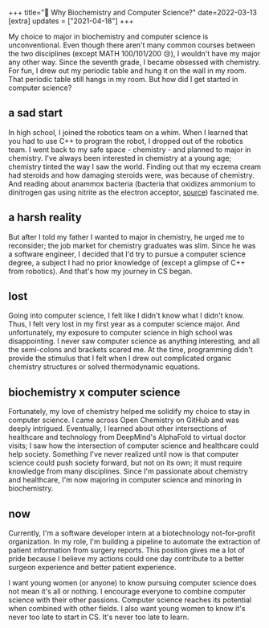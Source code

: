 +++
title="🧬 Why Biochemistry and Computer Science?"
date=2022-03-13
[extra]
updates = ["2021-04-18"]
+++

My choice to major in biochemistry and computer science is unconventional. Even though there aren't many common courses between the two disciplines (except MATH 100/101/200 😢), I wouldn't have my major any other way. <!-- more -->  Since the seventh grade, I became obsessed with chemistry. For fun, I drew out my periodic table and hung it on the wall in my room. That periodic table still hangs in my room. But how did I get started in computer science? 


## a sad start
In high school, I joined the robotics team on a whim. When I learned that you had to use C++ to program the robot, I dropped out of the robotics team. I went back to my safe space - chemistry - and planned to major in chemistry. I've always been interested in chemistry at a young age; chemistry tinted the way I saw the world. Finding out that my eczema cream had steroids and how damaging steroids were, was because of chemistry. And reading about anammox bacteria (bacteria that oxidizes ammonium to dinitrogen gas using nitrite as the electron acceptor, [source](https://pubmed.ncbi.nlm.nih.gov/22103531/)) fascinated me. 

## a harsh reality
But after I told my father I wanted to major in chemistry, he urged me to reconsider; the job market for chemistry graduates was slim. Since he was a software engineer, I decided that I'd try to pursue a computer science degree, a subject I had no prior knowledge of (except a glimpse of C++ from robotics). And that's how my journey in CS began.

## lost
Going into computer science, I felt like I didn't know what I didn't know. Thus, I felt very lost in my first year as a computer science major. And unfortunately, my exposure to computer science in high school was disappointing. I never saw computer science as anything interesting, and all the semi-colons and brackets scared me. At the time, programming didn't provide the stimulus that I felt when I drew out complicated organic chemistry structures or solved thermodynamic equations.

## biochemistry x computer science
Fortunately, my love of chemistry helped me solidify my choice to stay in computer science. I came across Open Chemistry on GitHub and was deeply intrigued. Eventually, I learned about other intersections of healthcare and technology from DeepMind's AlphaFold to virtual doctor visits; I saw how the intersection of computer science and healthcare could help society. Something I've never realized until now is that computer science could push society forward, but not on its own; it must require knowledge from many disciplines. Since I'm passionate about chemistry and healthcare,  I'm now majoring in computer science and minoring in biochemistry. 

## now
Currently, I'm a software developer intern at a biotechnology not-for-profit organization. In my role, I'm building a pipeline to automate the extraction of patient information from surgery reports. This position gives me a lot of pride because I believe my actions could one day contribute to a better surgeon experience and better patient experience.
 
I want young women (or anyone) to know pursuing computer science does not mean it's all or nothing. I encourage everyone to combine computer science with their other passions. Computer science reaches its potential when combined with other fields. I also want young women to know it's never too late to start in CS. It's never too late to learn.
